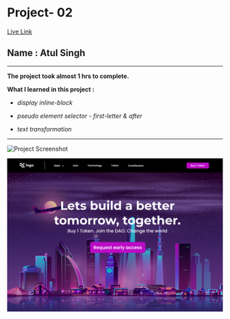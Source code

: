 # Project- 02

[Live Link](https://ineuron-live-class-project-5.netlify.app/ "Netlify")

## Name : Atul Singh

---

**The project took almost 1 hrs to complete.**

**What I learned in this project :**

- _display inline-block_

- _pseudo element selector - first-letter & after_

- _text transformation_

---

![Project Screenshot](https://img.shields.io/badge/LiveClass-Project--2-purple)

![LCO](./output.png)
